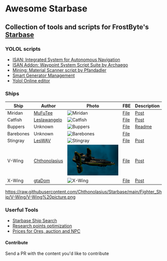 
# Awesome Starbase
## Collection of tools and scripts for FrostByte's [Starbase](https://store.steampowered.com/app/454120/Starbase/)

### YOLOL scripts

 - [ISAN: Integrated System for Autonomous Navigation](https://github.com/Collective-SB/ISAN)
 - [ISAN Addon: Waypoint System Script Suite by Archaego](https://github.com/Archaegeo/Starbase/tree/main/ISAN-Waypoint%20System)
 - [Mining: Material Scanner script by Pfandadler](https://github.com/DerPfandadler/Pfandadler-YOLOL/tree/main/Material%20Scanner)
 - [Smart Generator Management](https://steamlists.com/starbase-automatic-generator-output-with-basic-yolol/)
 - [Yolol Online editor](https://yolol.humanengine.net/)


  
### Ships

| Ship         |      Author    | Photo                                                 | FBE | Description |
|--------------|---------------|-------------------------------------------------------|-----|-------------|
| Miridan     |  [MuFuTee](https://www.reddit.com/r/starbase/comments/pb97b3/miridan_the_living_one_my_newest_project_is_alive/haa5eq3/?utm_source=reddit&utm_medium=web2x&context=3) |![Miridan](/blueprints/custom/miridan/ih8ibecglhj71.webp)           | [File](/blueprints/custom/miridan/ship_1140.fbe)           |    [Post](https://www.reddit.com/gallery/pb97b3)         |
| Catfish   |     [Leslawangelo](https://old.reddit.com/r/starbase/comments/p7c1fw/many_people_asked_for_blueprint_of_my_catfish_you/h9ikzh0/)              |  ![Catfish](/blueprints/custom/catfish/tzcfracmfai71.webp)   | [File](https://old.reddit.com/r/starbase/comments/p7c1fw/many_people_asked_for_blueprint_of_my_catfish_you/h9ikzh0/) | [Post](https://old.reddit.com/r/starbase/comments/p7c1fw/many_people_asked_for_blueprint_of_my_catfish_you/)          |
| Buppers   |     Unknown   |  ![Buppers](/blueprints/custom/buppers/buppers.jpg)   | [File](/blueprints/custom/buppers/1.fbe) |  [Readme](/blueprints/custom/buppers) |
| Barebones   |     Unknown   |  ![Barebones](/blueprints/custom/barebones/barebones-mat.png)   | [File](/blueprints/custom/barebones/ship_15.fbe) |   |
| Stingray   |     [LesWAV](https://www.patreon.com/lesWAV)              |  ![Stingray](/blueprints/custom/stingray/Stingray.png)   | [File](https://www.patreon.com/posts/hf-t2-stingray-55422863) | [Post](https://www.patreon.com/posts/hf-t2-stingray-55422863)          |
| V-Wing   |     [Chthonolasius](https://github.com/Chthonolasius)              |  ![V-Wing](https://raw.githubusercontent.com/Chthonolasius/Starbase/main/Fighter_Ship/V-Wing/V-Wing%20picture.png)   | [File](https://github.com/Chthonolasius/Starbase/tree/main/Fighter_Ship/V-Wing) | [Post](https://www.reddit.com/r/starbase/comments/pduw1j/vwing_version_8_are_actually_available_link_to_dl/)          |
| X-Wing   |     [gtaDom](https://www.reddit.com/user/gtaDom/)              |  ![X-Wing](https://raw.githubusercontent.com/xymor/awesome-starbase/master/blueprints/custom/xwing/h6chbgjlsjk71.webp)   | [File](https://www.reddit.com/r/starbase/comments/pepf2t/xwing_blueprint/) | [Post](https://www.reddit.com/r/starbase/comments/pepf2t/xwing_blueprint/)          |

https://raw.githubusercontent.com/Chthonolasius/Starbase/main/Fighter_Ship/V-Wing/V-Wing%20picture.png
### Userful Tools

 - [Starbase Ship Search](https://sb-creators.org/)
 - [Research points optimization](https://docs.google.com/spreadsheets/d/19Ce3veTJyVLm_qoAqV4QWIJNODuXwLbvv2GhGB37Nkg/edit#gid=493085647)
 - [Prices for Ores, auction and NPC](https://sadtech.io/)
#### Contribute
 Send a PR with the content you'd like to contribute
